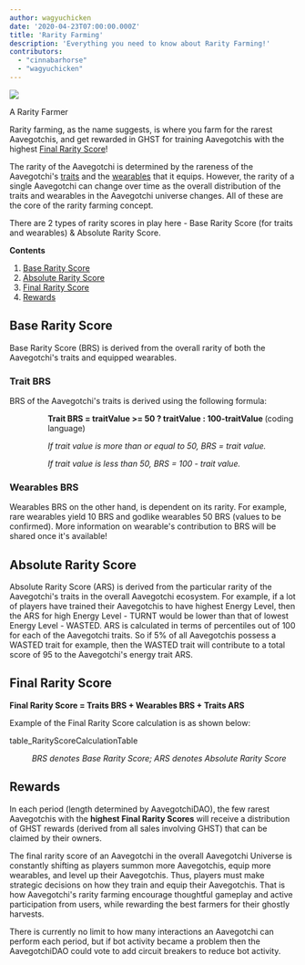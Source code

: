 ```yaml
---
author: wagyuchicken
date: '2020-04-23T07:00:00.000Z'
title: 'Rarity Farming'
description: 'Everything you need to know about Rarity Farming!'
contributors:
  - "cinnabarhorse"
  - "wagyuchicken"
---
```


<div class="headerImageContainer">
<img class="headerImage" src="/icons/rarity-farming.svg">
<p class="headerImageText">A Rarity Farmer</p>
</div>

Rarity farming, as the name suggests, is where you farm for the rarest Aavegotchis, and get rewarded in GHST for training Aavegotchis with the highest <a href=#final-rarity-score>Final Rarity Score</a>!

The rarity of the Aavegotchi is determined by the rareness of the Aavegotchi's [traits](https://wiki.aavegotchi.com/en/traits) and the [wearables](https://wiki.aavegotchi.com/en/wearables)  that it equips. However, the rarity of a single Aavegotchi can change over time as the overall distribution of the traits and wearables in the Aavegotchi universe changes. All of these are the core of the rarity farming concept.

There are 2 types of rarity scores in play here - Base Rarity Score (for traits and wearables) & Absolute Rarity Score.

<div class="contentsBox">

**Contents**

<ol>
<li><a href=#base-rarity-score>Base Rarity Score</a></li>
<li><a href=#absolute-rarity-score>Absolute Rarity Score</a></li>
<li> <a href=#final-rarity-score>Final Rarity Score</a></li>
<li><a href=#rewards>Rewards</a></li>
</ol>

</div>

## Base Rarity Score

Base Rarity Score (BRS) is derived from the overall rarity of both the Aavegotchi's traits and equipped wearables.

### Trait BRS

BRS of the Aavegotchi's traits is derived using the following formula:

<p style="margin-left: 4.8em"><b>Trait BRS = traitValue >= 50 ? traitValue : 100-traitValue </b> (coding language)</p> 
<p style="margin-left: 4.8em"><i>If trait value is more than or equal to 50, BRS = trait value. </i></p> 
<p style="margin-left: 4.8em"><i>If trait value is less than 50, BRS = 100 - trait value. </i></p>

### Wearables BRS

Wearables BRS on the other hand, is dependent on its rarity. For example, rare wearables yield 10 BRS and godlike wearables 50 BRS (values to be confirmed). More information on wearable's contribution to BRS will be shared once it's available!

## Absolute Rarity Score

Absolute Rarity Score (ARS) is derived from the particular rarity of the Aavegotchi's traits in the overall Aavegotchi ecosystem. For example, if a lot of players have trained their Aavegotchis to have highest Energy Level, then the ARS for high Energy Level - TURNT would be lower than that of lowest Energy Level - WASTED. ARS is calculated in terms of percentiles out of 100 for each of the Aavegotchi traits. So if 5% of all Aavegotchis possess a WASTED trait for example, then the WASTED trait will contribute to a total score of 95 to the Aavegotchi's energy trait ARS.

## Final Rarity Score

<b>Final Rarity Score = Traits BRS + Wearables BRS + Traits ARS</b>

Example of the Final Rarity Score calculation is as shown below:

table_RarityScoreCalculationTable
<p style="margin-left: 2.8em"><i>BRS denotes Base Rarity Score; ARS denotes Absolute Rarity Score</i></p>

## Rewards

In each period (length determined by AavegotchiDAO), the few rarest Aavegotchis with the <b>highest Final Rarity Scores</b> will receive a distribution of GHST rewards (derived from all sales involving GHST) that can be claimed by their owners.

The final rarity score of an Aavegotchi in the overall Aavegotchi Universe is constantly shifting as players summon more Aavegotchis, equip more wearables, and level up their Aavegotchis. Thus, players must make strategic decisions on how they train and equip their Aavegotchis. That is how Aavegotchi's rarity farming encourage thoughtful gameplay and active participation from users, while rewarding the best farmers for their ghostly harvests.

There is currently no limit to how many interactions an Aavegotchi can perform each period, but if bot activity became a problem then the AavegotchiDAO could vote to add circuit breakers to reduce bot activity.



